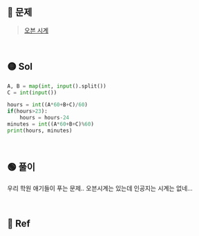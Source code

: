 ## 🔴 문제
> [오븐 시계](https://www.acmicpc.net/problem/2525)


<br/>

## 🟡 Sol
```python
A, B = map(int, input().split())
C = int(input())

hours = int((A*60+B+C)/60)
if(hours>23):
    hours = hours-24
minutes = int((A*60+B+C)%60)
print(hours, minutes)
```
<br/>

## 🟢 풀이
우리 학원 애기들이 푸는 문제..
오븐시계는 있는데 인공지는 시계는 없네...

<br/>

## 🔵 Ref
> 